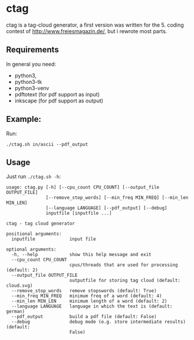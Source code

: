 ctag
====
ctag is a tag-cloud generator, a first version was written for the 5. coding contest of http://www.freiesmagazin.de/, but i rewrote most parts.

Requirements
------------

In general you need:

* python3,
* python3-tk
* python3-venv
* pdftotext (for pdf support as input)
* inkscape (for pdf support as output)

Example:
--------
Run:
```
./ctag.sh in/ascii --pdf_output
```

Usage
-----
Just run `./ctag.sh -h`:
```
usage: ctag.py [-h] [--cpu_count CPU_COUNT] [--output_file OUTPUT_FILE]
               [--remove_stop_words] [--min_freq MIN_FREQ] [--min_len MIN_LEN]
               [--language LANGUAGE] [--pdf_output] [--debug]
               inputfile [inputfile ...]

ctag - tag cloud generator

positional arguments:
  inputfile             input file

optional arguments:
  -h, --help            show this help message and exit
  --cpu_count CPU_COUNT
                        cpus/threads that are used for processing (default: 2)
  --output_file OUTPUT_FILE
                        outputfile for storing tag cloud (default: cloud.svg)
  --remove_stop_words   remove stopswords (default: True)
  --min_freq MIN_FREQ   minimum freq of a word (default: 4)
  --min_len MIN_LEN     minimum length of a word (default: 2)
  --language LANGUAGE   language in which the text is (default: german)
  --pdf_output          build a pdf file (default: False)
  --debug               debug mode (e.g. store intermediate results) (default:
                        False)


```

